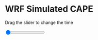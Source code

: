 <h1>WRF Simulated CAPE</h1>
<p>Drag the slider to change the time</p>

<div class="slidecontainer">
<input oninput='setImage(this)' class="slider" type="range" min="0" max="37" value="0" step="1" />
<img id='img'/>
</div>

<script>
var img = document.getElementById('img');
var img_array = ['/assets/images/wrf/cp_wrfout_d01_2020-06-20_12:00:00.png',
'/assets/images/wrf/cp_wrfout_d01_2020-06-20_13:00:00.png',
'/assets/images/wrf/cp_wrfout_d01_2020-06-20_14:00:00.png',
'/assets/images/wrf/cp_wrfout_d01_2020-06-20_15:00:00.png',
'/assets/images/wrf/cp_wrfout_d01_2020-06-20_16:00:00.png',
'/assets/images/wrf/cp_wrfout_d01_2020-06-20_17:00:00.png',
'/assets/images/wrf/cp_wrfout_d01_2020-06-20_18:00:00.png',
'/assets/images/wrf/cp_wrfout_d01_2020-06-20_19:00:00.png',
'/assets/images/wrf/cp_wrfout_d01_2020-06-20_20:00:00.png',
'/assets/images/wrf/cp_wrfout_d01_2020-06-20_21:00:00.png',
'/assets/images/wrf/cp_wrfout_d01_2020-06-20_22:00:00.png',
'/assets/images/wrf/cp_wrfout_d01_2020-06-20_23:00:00.png',
'/assets/images/wrf/cp_wrfout_d01_2020-06-21_00:00:00.png',
'/assets/images/wrf/cp_wrfout_d01_2020-06-21_01:00:00.png',
'/assets/images/wrf/cp_wrfout_d01_2020-06-21_02:00:00.png',
'/assets/images/wrf/cp_wrfout_d01_2020-06-21_03:00:00.png',
'/assets/images/wrf/cp_wrfout_d01_2020-06-21_04:00:00.png',
'/assets/images/wrf/cp_wrfout_d01_2020-06-21_05:00:00.png',
'/assets/images/wrf/cp_wrfout_d01_2020-06-21_06:00:00.png',
'/assets/images/wrf/cp_wrfout_d01_2020-06-21_07:00:00.png',
'/assets/images/wrf/cp_wrfout_d01_2020-06-21_08:00:00.png',
'/assets/images/wrf/cp_wrfout_d01_2020-06-21_09:00:00.png',
'/assets/images/wrf/cp_wrfout_d01_2020-06-21_10:00:00.png',
'/assets/images/wrf/cp_wrfout_d01_2020-06-21_11:00:00.png',
'/assets/images/wrf/cp_wrfout_d01_2020-06-21_12:00:00.png',
'/assets/images/wrf/cp_wrfout_d01_2020-06-21_13:00:00.png',
'/assets/images/wrf/cp_wrfout_d01_2020-06-21_14:00:00.png',
'/assets/images/wrf/cp_wrfout_d01_2020-06-21_15:00:00.png',
'/assets/images/wrf/cp_wrfout_d01_2020-06-21_16:00:00.png',
'/assets/images/wrf/cp_wrfout_d01_2020-06-21_17:00:00.png',
'/assets/images/wrf/cp_wrfout_d01_2020-06-21_18:00:00.png',
'/assets/images/wrf/cp_wrfout_d01_2020-06-21_19:00:00.png',
'/assets/images/wrf/cp_wrfout_d01_2020-06-21_20:00:00.png',
'/assets/images/wrf/cp_wrfout_d01_2020-06-21_21:00:00.png',
'/assets/images/wrf/cp_wrfout_d01_2020-06-21_22:00:00.png',
'/assets/images/wrf/cp_wrfout_d01_2020-06-21_23:00:00.png',
'/assets/images/wrf/cp_wrfout_d01_2020-06-22_00:00:00.png',];
function setImage(obj)
{
        var value = obj.value;
        img.src = img_array[value];

}
</script>
